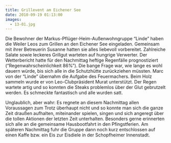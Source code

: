 ```yaml
---
title: Grillevent am Eichener See
date: 2010-09-19 01:13:00
images:
  - 13-01.jpg
---
```


Die Bewohner der Markus-Pflüger-Heim-Außenwohngruppe “Linde” haben die Weiler Leos zum Grillen an den Eichener See eingeladen. Gemeinsam mit ihrer Betreuerin Susanne hatten sie alles liebevoll vorbereitet. Zahlreiche Salate sowie leckeres Grillgut warteten auf hungrige Verwerter.
Der Wetterbericht hatte für den Nachmittag heftige Regenfälle prognostiziert (“Regenwahrscheinlichkeit 86%”). Die bange Frage war, wie lange es wohl dauern würde, bis sich alle in die Schutzhütte zurückziehen müssten. Marc von der “Linde” übernahm die Aufgabe des Feuermachers. Beim Holz sammeln wurde er von Leo-Clubpräsident Murat unterstützt. Der Regen wartete artig und so konnten die Steaks problemlos über der Glut gebrutzelt werden. Es schmeckte fantastisch und alle wurden satt.

Unglaublich, aber wahr: Es regnete an diesem Nachmittag allen Voraussagen zum Trotz überhaupt nicht und so konnte man sich die ganze Zeit draußen aufhalten, miteinander spielen, singen und sich angeregt über die tollen Aktionen der letzten Zeit unterhalten. Besonders gerne erinnerten sich alle an die gemeinsame Hausbootfahrt in den Pfingstferien. Am späteren Nachmittag fuhr die Gruppe dann noch kurz entschlossen auf einen Kaffe bzw. ein Eis zur Eisdiele in der Schopfheimer Innenstadt.
